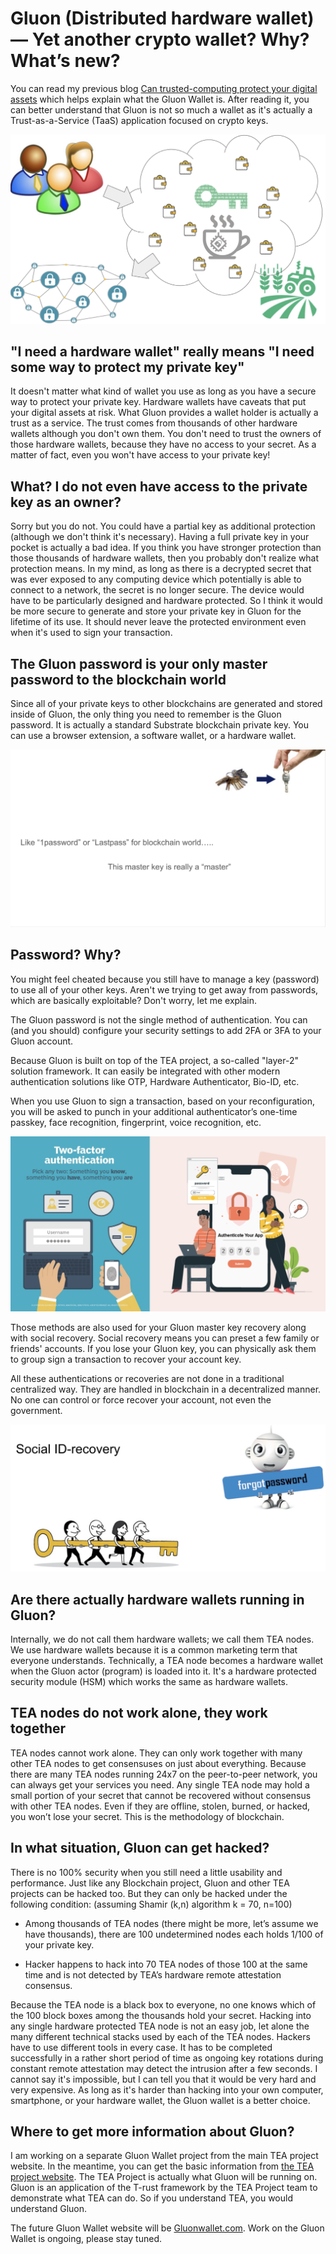 # Gluon (Distributed hardware wallet)— Yet another crypto wallet? Why? What’s new?

You can read my previous blog [Can trusted-computing protect your digital assets](../Can_trusted_computing_protect_your_digital_assets.md) which helps explain what the Gluon Wallet is. After reading it, you can better understand that Gluon is not so much a wallet as it's actually a Trust-as-a-Service (TaaS) application focused on crypto keys.

![](../res/blog/0_q-o2ME7lRtdgCqkC.png)

## "I need a hardware wallet" really means "I need some way to protect my private key"

It doesn't matter what kind of wallet you use as long as you have a secure way to protect your private key. Hardware wallets have caveats that put your digital assets at risk. What Gluon provides a wallet holder is actually a trust as a service. The trust comes from thousands of other hardware wallets although you don't own them. You don't need to trust the owners of those hardware wallets, because they have no access to your secret. As a matter of fact, even you won't have access to your private key!

## What? I do not even have access to the private key as an owner?

Sorry but you do not. You could have a partial key as additional protection (although we don't think it's necessary). Having a full private key in your pocket is actually a bad idea. If you think you have stronger protection than those thousands of hardware wallets, then you probably don't realize what protection means. In my mind, as long as there is a decrypted secret that was ever exposed to any computing device which potentially is able to connect to a network, the secret is no longer secure. The device would have to be particularly designed and hardware protected. So I think it would be more secure to generate and store your private key in Gluon for the lifetime of its use. It should never leave the protected environment even when it's used to sign your transaction.

## The Gluon password is your only master password to the blockchain world

Since all of your private keys to other blockchains are generated and stored inside of Gluon, the only thing you need to remember is the Gluon password. It is actually a standard Substrate blockchain private key. You can use a browser extension, a software wallet, or a hardware wallet.

![](../res/blog/WX20201215-105514@2x.png)

## Password? Why?

You might feel cheated because you still have to manage a key (password) to use all of your other keys. Aren't we trying to get away from passwords, which are basically exploitable? Don't worry, let me explain.

The Gluon password is not the single method of authentication. You can (and you should) configure your security settings to add 2FA or 3FA to your Gluon account.

Because Gluon is built on top of the TEA project, a so-called "layer-2" solution framework. It can easily be integrated with other modern authentication solutions like OTP, Hardware Authenticator, Bio-ID, etc.

When you use Gluon to sign a transaction, based on your reconfiguration, you will be asked to punch in your additional authenticator’s one-time passkey, face recognition, fingerprint, voice recognition, etc.

![](../res/blog/WX20201215-105650@2x.png)

Those methods are also used for your Gluon master key recovery along with social recovery. Social recovery means you can preset a few family or friends' accounts. If you lose your Gluon key, you can physically ask them to group sign a transaction to recover your account key.

All these authentications or recoveries are not done in a traditional centralized way. They are handled in blockchain in a decentralized manner. No one can control or force recover your account, not even the government.

![](../res/blog/WX20201215-105927@2x.png)

## Are there actually hardware wallets running in Gluon?

Internally, we do not call them hardware wallets; we call them TEA nodes. We use hardware wallets because it is a common marketing term that everyone understands. Technically, a TEA node becomes a hardware wallet when the Gluon actor (program) is loaded into it. It's a hardware protected security module (HSM) which works the same as hardware wallets.

## TEA nodes do not work alone, they work together

TEA nodes cannot work alone. They can only work together with many other TEA nodes to get consensuses on just about everything. Because there are many TEA nodes running 24x7 on the peer-to-peer network, you can always get your services you need. Any single TEA node may hold a small portion of your secret that cannot be recovered without consensus with other TEA nodes. Even if they are offline, stolen, burned, or hacked, you won’t lose your secret. This is the methodology of blockchain.

## In what situation, Gluon can get hacked?
There is no 100% security when you still need a little usability and performance. Just like any Blockchain project, Gluon and other TEA projects can be hacked too. But they can only be hacked under the following condition: (assuming Shamir (k,n) algorithm k = 70, n=100)

- Among thousands of TEA nodes (there might be more, let’s assume we have thousands), there are 100 undetermined nodes each holds 1/100 of your private key.

- Hacker happens to hack into 70 TEA nodes of those 100 at the same time and is not detected by TEA’s hardware remote attestation consensus.

Because the TEA node is a black box to everyone, no one knows which of the 100 block boxes among the thousands hold your secret. Hacking into any single hardware protected TEA node is not an easy job, let alone the many different technical stacks used by each of the TEA nodes. Hackers have to use different tools in every case. It has to be completed successfully in a rather short period of time as ongoing key rotations during constant remote attestation may detect the intrusion after a few seconds. I cannot say it's impossible, but I can tell you that it would be very hard and very expensive. As long as it's harder than hacking into your own computer, smartphone, or your hardware wallet, the Gluon wallet is a better choice.

## Where to get more information about Gluon?

I am working on a separate Gluon Wallet project from the main TEA project website. In the meantime, you can get the basic information from [the TEA project website](https://teaproject.org). The TEA Project is actually what Gluon will be running on. Gluon is an application of the T-rust framework by the TEA Project team to demonstrate what TEA can do. So if you understand TEA, you would understand Gluon.

The future Gluon Wallet website will be [Gluonwallet.com](http://gluonwallet.com). Work on the Gluon Wallet is ongoing, please stay tuned.